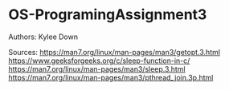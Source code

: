 # OS-ProgramingAssignment3

Authors: Kylee Down


Sources:
https://man7.org/linux/man-pages/man3/getopt.3.html
https://www.geeksforgeeks.org/c/sleep-function-in-c/
https://man7.org/linux/man-pages/man3/sleep.3.html
https://man7.org/linux/man-pages/man3/pthread_join.3p.html


